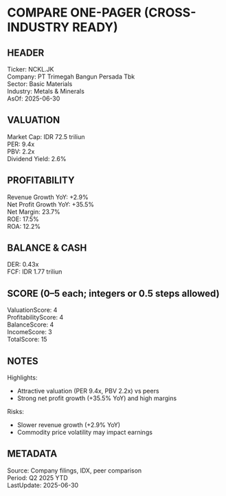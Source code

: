 # COMPARE ONE-PAGER (CROSS-INDUSTRY READY)

## HEADER
Ticker: NCKL.JK  
Company: PT Trimegah Bangun Persada Tbk  
Sector: Basic Materials  
Industry: Metals & Minerals  
AsOf: 2025-06-30

## VALUATION
Market Cap: IDR 72.5 triliun  
PER: 9.4x  
PBV: 2.2x  
Dividend Yield: 2.6%

## PROFITABILITY
Revenue Growth YoY: +2.9%  
Net Profit Growth YoY: +35.5%  
Net Margin: 23.7%  
ROE: 17.5%  
ROA: 12.2%

## BALANCE & CASH
DER: 0.43x  
FCF: IDR 1.77 triliun

## SCORE (0–5 each; integers or 0.5 steps allowed)
ValuationScore: 4  
ProfitabilityScore: 4  
BalanceScore: 4  
IncomeScore: 3  
TotalScore: 15

## NOTES
Highlights:
- Attractive valuation (PER 9.4x, PBV 2.2x) vs peers
- Strong net profit growth (+35.5% YoY) and high margins

Risks:
- Slower revenue growth (+2.9% YoY)
- Commodity price volatility may impact earnings

## METADATA
Source: Company filings, IDX, peer comparison  
Period: Q2 2025 YTD  
LastUpdate: 2025-06-30